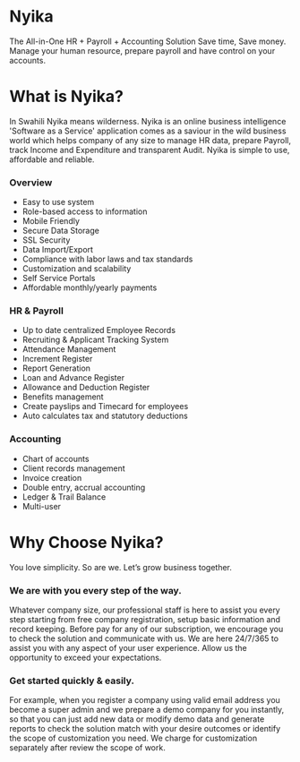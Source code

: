 # Nyika

The All-in-One HR + Payroll + Accounting Solution
Save time, Save money. Manage your human resource, prepare payroll and have control on your accounts.

# What is Nyika?
In Swahili Nyika means wilderness. Nyika is an online business intelligence 'Software as a Service' application comes as a saviour in the wild business world which helps company of any size to manage HR data, prepare Payroll, track Income and Expenditure and transparent Audit. Nyika is simple to use, affordable and reliable. 

### Overview
* Easy to use system
* Role-based access to information
* Mobile Friendly
* Secure Data Storage
* SSL Security
* Data Import/Export
* Compliance with labor laws and tax standards
* Customization and scalability
* Self Service Portals
* Affordable monthly/yearly payments

### HR & Payroll
* Up to date centralized Employee Records
* Recruiting & Applicant Tracking System
* Attendance Management
* Increment Register
* Report Generation
* Loan and Advance Register
* Allowance and Deduction Register
* Benefits management
* Create payslips and Timecard for employees
* Auto calculates tax and statutory deductions

### Accounting
* Chart of accounts
* Client records management
* Invoice creation
* Double entry, accrual accounting
* Ledger & Trail Balance
* Multi-user

# Why Choose Nyika?
You love simplicity. So are we. Let’s grow business together.

### We are with you every step of the way.
Whatever company size, our professional staff is here to assist you every step starting from free company registration, setup basic information and record keeping. Before pay for any of our subscription, we encourage you to check the solution and communicate with us. We are here 24/7/365 to assist you with any aspect of your user experience. Allow us the opportunity to exceed your expectations. 

### Get started quickly & easily.
For example, when you register a company using valid email address you become a super admin and we prepare a demo company for you instantly, so that you can just add new data or modify demo data and generate reports to check the solution match with your desire outcomes or identify the scope of customization you need. We charge for customization separately after review the scope of work. 



